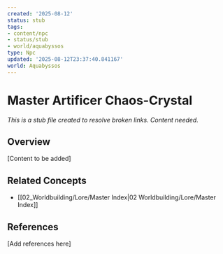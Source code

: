 ```yaml
---
created: '2025-08-12'
status: stub
tags:
- content/npc
- status/stub
- world/aquabyssos
type: Npc
updated: '2025-08-12T23:37:40.841167'
world: Aquabyssos
---
```



# Master Artificer Chaos-Crystal

*This is a stub file created to resolve broken links. Content needed.*

## Overview

[Content to be added]

## Related Concepts

- [[02_Worldbuilding/Lore/Master Index|02 Worldbuilding/Lore/Master Index]]

## References

[Add references here]
